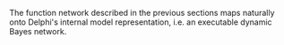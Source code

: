 The function network described in the previous sections maps naturally onto
Delphi's internal model representation, i.e. an executable dynamic Bayes
network.
